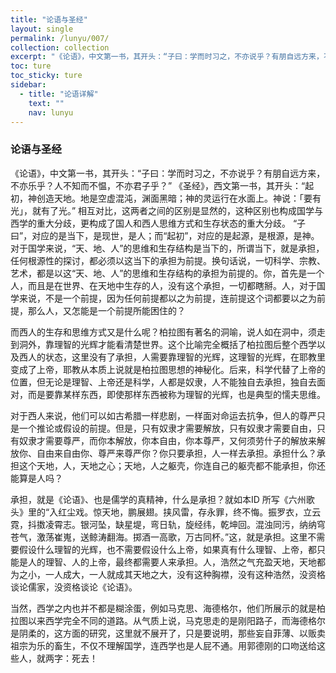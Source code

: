 ```yaml
---
title: "论语与圣经"
layout: single
permalink: /lunyu/007/
collection: collection
excerpt: "《论语》，中文第一书，其开头：“子曰：学而时习之，不亦说乎？有朋自远方来，不亦乐乎？人不知而不愠，不亦君子乎？”"
toc: ture
toc_sticky: ture
sidebar:
  - title: "论语详解"
    text: ""
    nav: lunyu
---
```


### 论语与圣经

《论语》，中文第一书，其开头：“子曰：学而时习之，不亦说乎？有朋自远方来，不亦乐乎？人不知而不愠，不亦君子乎？”
《圣经》，西文第一书，其开头：“起初，神创造天地。地是空虚混沌，渊面黑暗；神的灵运行在水面上。神说：「要有
光」，就有了光。”
相互对比，这两者之间的区别是显然的，这种区别也构成国学与西学的重大分歧，更构成了国人和西人思维方式和生存状态的重大分歧。
“子曰”，对应的是当下，是现世，是人；而“起初”，对应的是起源，是根源，是神。对于国学来说，“天、地、人”的思维和生存结构是当下的，所谓当下，就是承担，任何根源性的探讨，都必须以这当下的承担为前提。换句话说，一切科学、宗教、艺术，都是以这“天、地、人”的思维和生存结构的承担为前提的。你，首先是一个人，而且是在世界、在天地中生存的人，没有这个承担，一切都瞎掰。人，对于国学来说，不是一个前提，因为任何前提都以之为前提，连前提这个词都要以之为前提，那么人，又怎能是一个前提所能困住的？

而西人的生存和思维方式又是什么呢？柏拉图有著名的洞喻，说人如在洞中，须走到洞外，靠理智的光辉才能看清楚世界。这个比喻完全概括了柏拉图后整个西学以及西人的状态，这里没有了承担，人需要靠理智的光辉，这理智的光辉，在耶教里变成了上帝，耶教从本质上说就是柏拉图思想的神秘化。后来，科学代替了上帝的位置，但无论是理智、上帝还是科学，人都是奴隶，人不能独自去承担，独自去面对，而是要靠某样东西，即使那样东西被称为理智的光辉，也是典型的懦夫思维。

对于西人来说，他们可以如古希腊一样悲剧，一样面对命运去抗争，但人的尊严只是一个推论或假设的前提。但是，只有奴隶才需要解放，只有奴隶才需要自由，只有奴隶才需要尊严，而你本解放，你本自由，你本尊严，又何须劳什子的解放来解放你、自由来自由你、尊严来尊严你？你只要承担，人一样去承担。承担什么？承担这个天地，人，天地之心；天地，人之躯壳，你连自己的躯壳都不能承担，你还能算是人吗？

承担，就是《论语》、也是儒学的真精神，什么是承担？就如本ID 所写《六州歌头》里的“入红尘戏。惊天地，鹏展翅。挟风雷，存永罪，终不悔。振罗衣，立云霓，抖擞凌霄志。银河坠，缺星堤，弯日轨，旋经纬，乾坤回。混浊同污，纳纳穹苍气，激荡崔嵬，送鲸涛翻海。掷酒一高歌，万古同杯。”这，就是承担。这里不需要假设什么理智的光辉，也不需要假设什么上帝，如果真有什么理智、上帝，都只能是人的理智、人的上帝，最终都需要人来承担。人，浩然之气充盈天地，天地都为之小，一人成大，一人就成其天地之大，没有这种胸襟，没有这种浩然，没资格谈论儒家，没资格谈论《论语》。

当然，西学之内也并不都是糊涂蛋，例如马克思、海德格尔，他们所展示的就是柏拉图以来西学完全不同的道路。从气质上说，马克思走的是刚阳路子，而海德格尔是阴柔的，这方面的研究，这里就不展开了，只是要说明，那些妄自菲薄、以贩卖祖宗为乐的畜生，不仅不理解国学，连西学也是人屁不通。用郭德刚的口吻送给这些人，就两字：死去！